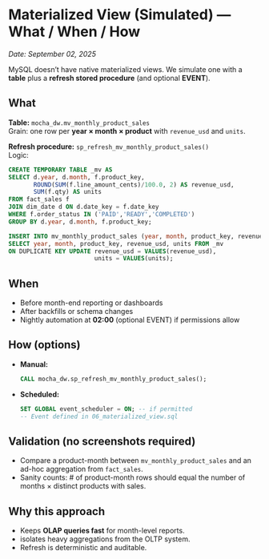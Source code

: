 # Materialized View (Simulated) — What / When / How
_Date: September 02, 2025_

MySQL doesn’t have native materialized views. We simulate one with a **table** plus a **refresh stored procedure** (and optional **EVENT**).

## What
**Table:** `mocha_dw.mv_monthly_product_sales`  
Grain: one row per **year × month × product** with `revenue_usd` and `units`.

**Refresh procedure:** `sp_refresh_mv_monthly_product_sales()`  
Logic:
```sql
CREATE TEMPORARY TABLE _mv AS
SELECT d.year, d.month, f.product_key,
       ROUND(SUM(f.line_amount_cents)/100.0, 2) AS revenue_usd,
       SUM(f.qty) AS units
FROM fact_sales f
JOIN dim_date d ON d.date_key = f.date_key
WHERE f.order_status IN ('PAID','READY','COMPLETED')
GROUP BY d.year, d.month, f.product_key;

INSERT INTO mv_monthly_product_sales (year, month, product_key, revenue_usd, units)
SELECT year, month, product_key, revenue_usd, units FROM _mv
ON DUPLICATE KEY UPDATE revenue_usd = VALUES(revenue_usd),
                        units = VALUES(units);
```

## When
- Before month-end reporting or dashboards
- After backfills or schema changes
- Nightly automation at **02:00** (optional EVENT) if permissions allow

## How (options)
- **Manual:**  
  ```sql
  CALL mocha_dw.sp_refresh_mv_monthly_product_sales();
  ```
- **Scheduled:**  
  ```sql
  SET GLOBAL event_scheduler = ON; -- if permitted
  -- Event defined in 06_materialized_view.sql
  ```

## Validation (no screenshots required)
- Compare a product-month between `mv_monthly_product_sales` and an ad-hoc aggregation from `fact_sales`.  
- Sanity counts: # of product-month rows should equal the number of months × distinct products with sales.

## Why this approach
- Keeps **OLAP queries fast** for month-level reports.  
- isolates heavy aggregations from the OLTP system.  
- Refresh is deterministic and auditable.
